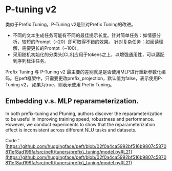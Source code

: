 # P-tuning v2

类似于Prefix Tuning，P-Tuning v2是针对Prefix Tuning的改进。

* 不同的文本生成任务可能有不同的最佳提示长度。针对简单任务：如情感分析，较短的Prompt（\~20）即可取得不错的效果。 针对复杂任务：如阅读理解，需要更长的Prompt（\~100）。
* 采用随机初始化的分类头\[CLS]应用于tokens之上，以增强通用性，可以适配到序列标注任务。

Prefix Tuning 与 P-Tuning v2 最主要的差别就是是否使用MLP进行重新参数化编码。在peft框架中，只需要更改prefix\_projection，默认值为false，表示使用P-Tuning v2， 如果为true，则表示使用 Prefix Tuning。

## Embedding v.s. MLP reparameterization.

In both prefix-tuning and Ptuning, authors discover the reparameterization to be useful in improving training speed, robustness and performance. However, we conduct experiments to show that the reparameterization effect is inconsistent across different NLU tasks and datasets.

Code：[https://github.com/huggingface/peft/blob/02f0a4ca5992bf516b9807c5870811ef8ad199fa/src/peft/tuners/prefix\_tuning/model.py#L21](https://github.com/huggingface/peft/blob/02f0a4ca5992bf516b9807c5870811ef8ad199fa/src/peft/tuners/prefix\_tuning/model.py#L21)
